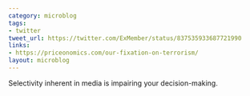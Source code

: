 ```yaml
---
category: microblog
tags:
- twitter
tweet_url: https://twitter.com/ExMember/status/837535933687721990
links:
- https://priceonomics.com/our-fixation-on-terrorism/
layout: microblog
---
```

Selectivity inherent in media is impairing your decision-making.
